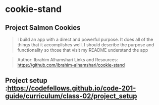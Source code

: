 # cookie-stand

## Project Salmon Cookies
> I build an app with a direct and powerful purpose. It does all of the things that it accomplishes well. I should describe the purpose and functionality so those that visit my README understand the app

> Author: Ibrahim Alhamshari
> Links and Resources: https://github.com/ibrahim-alhamshari/cookie-stand 
## Project setup :https://codefellows.github.io/code-201-guide/curriculum/class-02/project_setup